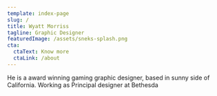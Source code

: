 ```yaml
---
template: index-page
slug: /
title: Wyatt Morriss
tagline: Graphic Designer
featuredImage: /assets/sneks-splash.png
cta:
  ctaText: Know more
  ctaLink: /about
---
```

He is a award winning gaming graphic designer, based in sunny side of California. Working as Principal designer at Bethesda
